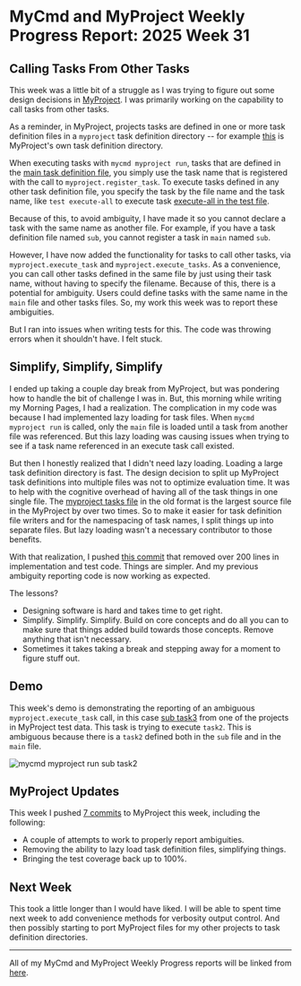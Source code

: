# MyCmd and MyProject Weekly Progress Report: 2025 Week 31

## Calling Tasks From Other Tasks

This week was a little bit of a struggle as I was trying to figure out some design decisions in [MyProject](https://github.com/travisbhartwell/myproject/). I was primarily working on the capability to call tasks from other tasks.

As a reminder, in MyProject, projects tasks are defined in one or more task definition files in a `myproject` task definition directory -- for example [this](https://github.com/travisbhartwell/myproject/tree/52ceed47d94f2931b25150ce2a3865b3826dbf1c/myproject) is MyProject's own task definition directory.

When executing tasks with `mycmd myproject run`, tasks that are defined in the [main task definition file](https://github.com/travisbhartwell/myproject/tree/52ceed47d94f2931b25150ce2a3865b3826dbf1c/myproject/main), you simply use the task name that is registered with the call to `myproject.register_task`. To execute tasks defined in any other task definition file, you specify the task by the file name and the task name, like `test execute-all` to execute task [execute-all in the test file](https://github.com/travisbhartwell/myproject/blob/52ceed47d94f2931b25150ce2a3865b3826dbf1c/myproject/test#L61-L63).

Because of this, to avoid ambiguity, I have made it so you cannot declare a task with the same name as another file. For example, if you have a task definition file named `sub`, you cannot register a task in `main` named `sub`.

However, I have now added the functionality for tasks to call other tasks, via `myproject.execute_task` and `myproject.execute_tasks`. As a convenience, you can call other tasks defined in the same file by just using their task name, without having to specify the filename. Because of this, there is a potential for ambiguity. Users could define tasks with the same name in the `main` file and other tasks files. So, my work this week was to report these ambiguities.

But I ran into issues when writing tests for this. The code was throwing errors when it shouldn't have. I felt stuck.

## Simplify, Simplify, Simplify

I ended up taking a couple day break from MyProject, but was pondering how to handle the bit of challenge I was in. But, this morning while writing my Morning Pages, I had a realization. The complication in my code was because I had implemented lazy loading for task files. When `mycmd myproject run` is called, only the `main` file is loaded until a task from another file was referenced. But this lazy loading was causing issues when trying to see if a task name referenced in an execute task call existed.

But then I honestly realized that I didn't need lazy loading. Loading a large task definition directory is fast. The design decision to split up MyProject task definitions into multiple files was not to optimize evaluation time. It was to help with the cognitive overhead of having all of the task things in one single file. The [myproject tasks file](https://github.com/travisbhartwell/myproject/tree/52ceed47d94f2931b25150ce2a3865b3826dbf1c/myproject-tasks) in the old format is the largest source file in the MyProject by over two times. So to make it easier for task definition file writers and for the namespacing of task names, I split things up into separate files. But lazy loading wasn't a necessary contributor to those benefits.

With that realization, I pushed [this commit](https://github.com/travisbhartwell/myproject/commit/a0b264bdab72cf3d2fbb6d1308a5fcd249df465b) that removed over 200 lines in implementation and test code. Things are simpler. And my previous ambiguity reporting code is now working as expected.

The lessons?

- Designing software is hard and takes time to get right.
- Simplify. Simplify. Simplify. Build on core concepts and do all you can to make sure that things added build towards those concepts. Remove anything that isn't necessary.
- Sometimes it takes taking a break and stepping away for a moment to figure stuff out.

## Demo

This week's demo is demonstrating the reporting of an ambiguous `myproject.execute_task` call, in this case [sub task3](https://github.com/travisbhartwell/myproject/blob/52ceed47d94f2931b25150ce2a3865b3826dbf1c/testing/test-data/valid/valid1/myproject/sub#L24-L28) from one of the projects in MyProject test data. This task is trying to execute `task2`. This is ambiguous because there is a `task2` defined both in the `sub` file and in the `main` file.

![mycmd myproject run sub task2](../../images/myproject-devel-run-sub-task3-week31.png)

## MyProject Updates

This week I pushed [7 commits](https://github.com/travisbhartwell/myproject/commits/main/?since=2025-07-27&until=2025-08-02) to MyProject this week, including the following:

- A couple of attempts to work to properly report ambiguities.
- Removing the ability to lazy load task definition files, simplifying things.
- Bringing the test coverage back up to 100%.
 
## Next Week

This took a little longer than I would have liked. I will be able to spent time next week to add convenience methods for verbosity output control. And then possibly starting to port MyProject files for my other projects to task definition directories.

---

All of my MyCmd and MyProject Weekly Progress reports will be linked from [here](../../weekly-progress-reports).

